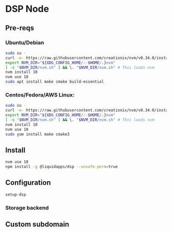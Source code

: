 DSP Node
========

## Pre-reqs
### Ubuntu/Debian
```bash
sudo su -
curl -o- https://raw.githubusercontent.com/creationix/nvm/v0.34.0/install.sh | bash
export NVM_DIR="${XDG_CONFIG_HOME/:-$HOME/.}nvm"
[ -s "$NVM_DIR/nvm.sh" ] && \. "$NVM_DIR/nvm.sh" # This loads nvm
nvm install 10
nvm use 10
sudo apt install make cmake build-essential
```

### Centos/Fedora/AWS Linux:
```bash
sudo su -
curl -o- https://raw.githubusercontent.com/creationix/nvm/v0.34.0/install.sh | bash
export NVM_DIR="${XDG_CONFIG_HOME/:-$HOME/.}nvm"
[ -s "$NVM_DIR/nvm.sh" ] && \. "$NVM_DIR/nvm.sh" # This loads nvm
nvm install 10
nvm use 10
sudo yum install make cmake3
```


## Install
```bash
nvm use 10
npm install -g @liquidapps/dsp --unsafe-perm=true
```
## Configuration
```bash
setup-dsp
```

### Storage backend
## Custom subdomain

